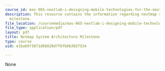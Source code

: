 ```yaml
---
course_id: mas-965-nextlab-i-designing-mobile-technologies-for-the-next-billion-users-fall-2008
description: This resource contains the information regarding nextmap system architecture
  milestone.
file_location: /coursemedia/mas-965-nextlab-i-designing-mobile-technologies-for-the-next-billion-users-fall-2008/e1bab973871d6b020d7f6fb0b302f534_MITMAS_965F08_nextmap_m3.pdf
file_type: application/pdf
layout: pdf
title: Nxtmap System Architecture Milestone
type: course
uid: e1bab973871d6b020d7f6fb0b302f534

---
```

None
